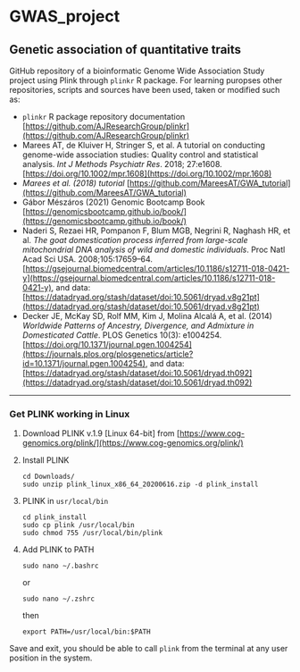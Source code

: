 # GWAS_project

## Genetic association of quantitative traits

GitHub repository of a bioinformatic Genome Wide Association Study project using
Plink through `plinkr` R package. For learning puropses other repositories,
scripts and sources have been used, taken or modified such as:

- `plinkr` R package repository documentation
  [https://github.com/AJResearchGroup/plinkr](https://github.com/AJResearchGroup/plinkr)
- Marees AT, de Kluiver H, Stringer S, et al. A tutorial on conducting
  genome-wide association studies: Quality control and statistical analysis.
  _Int J Methods Psychiatr Res_. 2018; 27:e1608.
  [https://doi.org/10.1002/mpr.1608](https://doi.org/10.1002/mpr.1608)
- _Marees et al. (2018) tutorial_
  [https://github.com/MareesAT/GWA_tutorial](https://github.com/MareesAT/GWA_tutorial)
- Gábor Mészáros (2021) Genomic Bootcamp Book
  [https://genomicsbootcamp.github.io/book/](https://genomicsbootcamp.github.io/book/)
- Naderi S, Rezaei HR, Pompanon F, Blum MGB, Negrini R, Naghash HR, et al. *The
  goat domestication process inferred from large-scale mitochondrial DNA
  analysis of wild and domestic individuals*. Proc Natl Acad Sci USA.
  2008;105:17659–64.
  [https://gsejournal.biomedcentral.com/articles/10.1186/s12711-018-0421-y](https://gsejournal.biomedcentral.com/articles/10.1186/s12711-018-0421-y),
  and data:
  [https://datadryad.org/stash/dataset/doi:10.5061/dryad.v8g21pt](https://datadryad.org/stash/dataset/doi:10.5061/dryad.v8g21pt)
- Decker JE, McKay SD, Rolf MM, Kim J, Molina Alcalá A, et al. (2014) *Worldwide
  Patterns of Ancestry, Divergence, and Admixture in Domesticated Cattle*. PLOS
  Genetics 10(3):
  e1004254.[https://doi.org/10.1371/journal.pgen.1004254](https://journals.plos.org/plosgenetics/article?id=10.1371/journal.pgen.1004254),
  and data:
  [https://datadryad.org/stash/dataset/doi:10.5061/dryad.th092](https://datadryad.org/stash/dataset/doi:10.5061/dryad.th092)

---

### Get PLINK working in Linux

1.  Download PLINK v.1.9 [Linux 64-bit] from
    [https://www.cog-genomics.org/plink/](https://www.cog-genomics.org/plink/)
2.  Install PLINK
    ```
    cd Downloads/
    sudo unzip plink_linux_x86_64_20200616.zip -d plink_install
    ```
3.  PLINK in `usr/local/bin`

    ```
    cd plink_install
    sudo cp plink /usr/local/bin
    sudo chmod 755 /usr/local/bin/plink
    ```

4.  Add PLINK to PATH

    ```
    sudo nano ~/.bashrc
    ```

    or

    ```
    sudo nano ~/.zshrc
    ```

    then

    ```
    export PATH=/usr/local/bin:$PATH
    ```

Save and exit, you should be able to call `plink` from the terminal at any user
position in the system.
